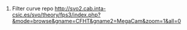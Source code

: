1. Filter curve repo
  http://svo2.cab.inta-csic.es/svo/theory/fps3/index.php?&mode=browse&gname=CFHT&gname2=MegaCam&zoom=1&all=0
